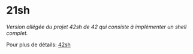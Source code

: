 # 21sh
*Version allégée du projet 42sh de 42 qui consiste à implémenter un shell complet.*

Pour plus de détails:  [42sh](https://github.com/ffoissey/42sh_42)
